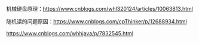 机械硬盘原理：https://www.cnblogs.com/whl320124/articles/10063813.html  

随机读的问题原因：https://www.cnblogs.com/cpThinker/p/12688934.html

https://www.cnblogs.com/whhjava/p/7832545.html